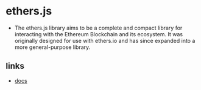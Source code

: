 # ethers.js

- The ethers.js library aims to be a complete and compact library for interacting with the Ethereum Blockchain and its ecosystem. It was originally designed for use with ethers.io and has since expanded into a more general-purpose library.

## links

- [docs](https://docs.ethers.io/v5/)

